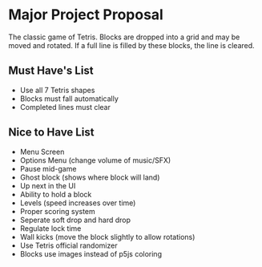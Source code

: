 # Major Project Proposal

The classic game of Tetris. Blocks are dropped into a grid and may be moved and rotated. If a full line is filled by these blocks, the line is cleared.

## Must Have's List
- Use all 7 Tetris shapes
- Blocks must fall automatically
- Completed lines must clear

## Nice to Have List
- Menu Screen
- Options Menu (change volume of music/SFX)
- Pause mid-game
- Ghost block (shows where block will land)
- Up next in the UI
- Ability to hold a block
- Levels (speed increases over time)
- Proper scoring system
- Seperate soft drop and hard drop
- Regulate lock time
- Wall kicks (move the block slightly to allow rotations)
- Use Tetris official randomizer
- Blocks use images instead of p5js coloring
